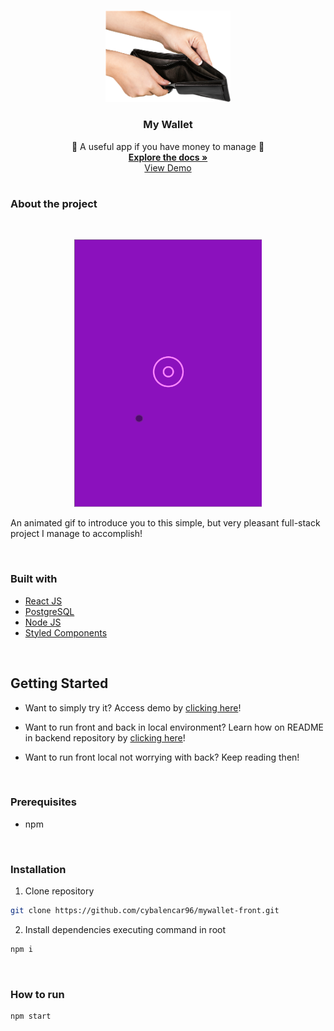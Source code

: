 <br />
<p align="center">
  <a href="/">
    <img src="./public/empty-wallet.png" alt="Logo" width="200px" height="auto">
  </a>

<h3 align="center">My Wallet</h3>

  <p align="center">
    💸 A useful app if you have money to manage 💸
    <br />
    <a href="https://github.com/cybalencar96/mywallet-front"><strong>Explore the docs »</strong></a>
    <br />
    <a href="https://mywallet-front-five.vercel.app/">View Demo</a>
    <br />
  </p>
</p>

#

### **About the project**

<br />
<p align="center">
<img src="./public/gif1.gif" width="300px">
<p>

An animated gif to introduce you to this simple, but very pleasant full-stack project I manage to accomplish!

<br />

### **Built with**

- [React JS](https://reactjs.org/)
- [PostgreSQL](https://www.postgresql.org/)
- [Node JS](https://nodejs.org/en/)
- [Styled Components](https://styled-components.com/)
 <br />

## **Getting Started**

- Want to simply try it? Access demo by [clicking here](https://mywallet-front-five.vercel.app/)!

- Want to run front and back in local environment? Learn how on README in  backend repository by [clicking here](https://github.com/cybalencar96/mywallet-back)!

- Want to run front local not worrying with back? Keep reading then!

<br />

### **Prerequisites**

- npm

<br />

### **Installation**

1. Clone repository

```sh
git clone https://github.com/cybalencar96/mywallet-front.git
```

2. Install dependencies executing command in root

```sh
npm i
```

<br />

### **How to run**

```sh
npm start
```
